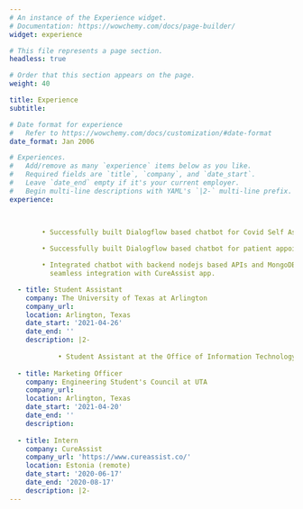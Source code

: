 ```yaml
---
# An instance of the Experience widget.
# Documentation: https://wowchemy.com/docs/page-builder/
widget: experience

# This file represents a page section.
headless: true

# Order that this section appears on the page.
weight: 40

title: Experience
subtitle:

# Date format for experience
#   Refer to https://wowchemy.com/docs/customization/#date-format
date_format: Jan 2006

# Experiences.
#   Add/remove as many `experience` items below as you like.
#   Required fields are `title`, `company`, and `date_start`.
#   Leave `date_end` empty if it's your current employer.
#   Begin multi-line descriptions with YAML's `|2-` multi-line prefix.
experience:

    
        
        • Successfully built Dialogflow based chatbot for Covid Self Assessment

        • Successfully built Dialogflow based chatbot for patient appointment booking

        • Integrated chatbot with backend nodejs based APIs and MongoDB db for
          seamless integration with CureAssist app.

  - title: Student Assistant
    company: The University of Texas at Arlington
    company_url: 
    location: Arlington, Texas
    date_start: '2021-04-26'
    date_end: ''
    description: |2-
  
            • Student Assistant at the Office of Information Technology
 
  - title: Marketing Officer
    company: Engineering Student's Council at UTA
    company_url: 
    location: Arlington, Texas
    date_start: '2021-04-20'
    date_end: ''
    description:  
  
  - title: Intern
    company: CureAssist
    company_url: 'https://www.cureassist.co/'
    location: Estonia (remote)
    date_start: '2020-06-17'
    date_end: '2020-08-17'
    description: |2-
---
```

